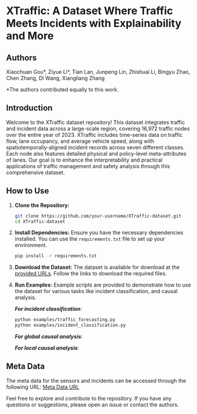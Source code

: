 
# XTraffic: A Dataset Where Traffic Meets Incidents with Explainability and More

## Authors
Xiaochuan Gou\*, Ziyue Li\*, Tian Lan, Junpeng Lin, Zhishuai Li, Bingyu Zhao, Chen Zhang, Di Wang, Xiangliang Zhang

*The authors contributed equally to this work.


## Introduction
Welcome to the XTraffic dataset repository! This dataset integrates traffic and incident data across a large-scale region, covering 16,972 traffic nodes over the entire year of 2023. XTraffic includes time-series data on traffic flow, lane occupancy, and average vehicle speed, along with spatiotemporally-aligned incident records across seven different classes. Each node also features detailed physical and policy-level meta-attributes of lanes. Our goal is to enhance the interpretability and practical applications of traffic management and safety analysis through this comprehensive dataset.

## How to Use
1. **Clone the Repository:**
    ```bash
    git clone https://github.com/your-username/XTraffic-dataset.git
    cd XTraffic-dataset
    ```

2. **Install Dependencies:**
    Ensure you have the necessary dependencies installed. You can use the `requirements.txt` file to set up your environment.
    ```bash
    pip install -r requirements.txt
    ```

3. **Download the Dataset:**
    The dataset is available for download at the [provided URLs](https://www.kaggle.com/datasets/gpxlcj/xtraffic/). Follow the links to download the required files.

4.  **Run Examples:**
    Example scripts are provided to demonstrate how to use the dataset for various tasks like incident classification, and causal analysis.
    
    ***For incident classification***:
    ```bash
    python examples/traffic_forecasting.py
    python examples/incident_classification.py
    ```

    ***For global causal analysis***:



    ***For local causal analysis***:


## Meta Data
The meta data for the sensors and incidents can be accessed through the following URL:
[Meta Data URL](https://github.com/XAITraffic/XTraffic/blob/main/xtraffic-metadata.json)

Feel free to explore and contribute to the repository. If you have any questions or suggestions, please open an issue or contact the authors.
